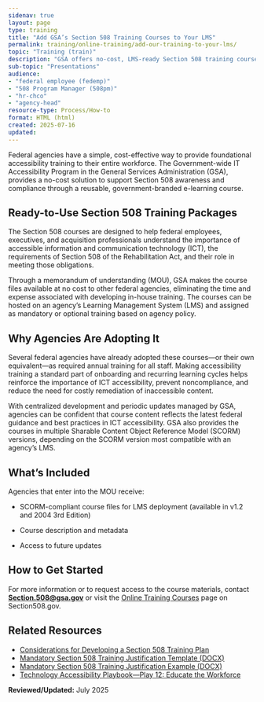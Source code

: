 ```yaml
---
sidenav: true
layout: page
type: training
title: "Add GSA’s Section 508 Training Courses to Your LMS"
permalink: training/online-training/add-our-training-to-your-lms/
topic: "Training (train)"
description: "GSA offers no-cost, LMS-ready Section 508 training courses to federal agencies. Support accessibility compliance at your agency with these easy-to-deploy, SCORM-compliant modules."
sub-topic: "Presentations"
audience:
- "federal employee (fedemp)"
- "508 Program Manager (508pm)"
- "hr-chco"
- "agency-head"
resource-type: Process/How-to
format: HTML (html)
created: 2025-07-16
updated: 
---
```


Federal agencies have a simple, cost-effective way to provide foundational accessibility training to their entire workforce. The Government-wide IT Accessibility Program in the General Services Administration (GSA), provides a no-cost solution to support Section 508 awareness and compliance through a reusable, government-branded e-learning course.

## **Ready-to-Use Section 508 Training Packages**

The Section 508 courses are designed to help federal employees, executives, and acquisition professionals understand the importance of accessible information and communication technology (ICT), the requirements of Section 508 of the Rehabilitation Act, and their role in meeting those obligations.

Through a memorandum of understanding (MOU), GSA makes the course files available at no cost to other federal agencies, eliminating the time and expense associated with developing in-house training. The courses can be hosted on an agency’s Learning Management System (LMS) and assigned as mandatory or optional training based on agency policy.

## **Why Agencies Are Adopting It**

Several federal agencies have already adopted these courses—or their own equivalent—as required annual training for all staff. Making accessibility training a standard part of onboarding and recurring learning cycles helps reinforce the importance of ICT accessibility, prevent noncompliance, and reduce the need for costly remediation of inaccessible content.

With centralized development and periodic updates managed by GSA, agencies can be confident that course content reflects the latest federal guidance and best practices in ICT accessibility. GSA also provides the courses in multiple Sharable Content Object Reference Model (SCORM) versions, depending on the SCORM version most compatible with an agency’s LMS.

## **What’s Included**

Agencies that enter into the MOU receive:

* SCORM-compliant course files for LMS deployment (available in v1.2 and 2004 3rd Edition)

* Course description and metadata

* Access to future updates

## **How to Get Started**

For more information or to request access to the course materials, contact **Section.508@gsa.gov** or visit the [Online Training Courses]({{site.baseurl}}/training-home/#online-training-courses) page on Section508.gov.

## Related Resources

* [Considerations for Developing a Section 508 Training Plan]({{site.baseurl}}/manage/developing-a-section-508-training-plan/)    
* [Mandatory Section 508 Training Justification Template (DOCX)](https://assets.section508.gov/assets/files/New%20Required%20Course%20Justification%20Template.docx)  
* [Mandatory Section 508 Training Justification Example (DOCX)](https://assets.section508.gov/assets/files/New%20Required%20Course%20Justification%20Example.docx)  
* [Technology Accessibility Playbook—Play 12: Educate the Workforce]({{site.baseurl}}/manage/playbooks/technology-accessibility-playbook-intro/play12)


**Reviewed/Updated:** July 2025